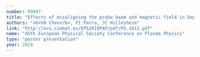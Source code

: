 ```yaml
---
number: 99997
title: "Effects of misaligning the probe beam and magnetic field in Doppler backscattering measurements"
authors: "<b>VH Chen</b>, FI Parra, JC Hillesheim"
link: "http://ocs.ciemat.es/EPS2018PAP/pdf/P5.1011.pdf"
name: "45th European Physical Society Conference on Plasma Physics"
type: "poster presentation"
year: 2018
---
```

